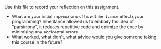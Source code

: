Use this file to record your reflection on this assignment.

- What are your initial impressions of how `Inheritance` affects your programming?
Inheritance allowed us to embody ths idea of "parsimony", it reduces repetitive code and optimize the code by minimizing any accidental errors.
- What worked, what didn't, what advice would you give someone taking this course in the future?
